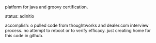 
platform for java and groovy certification. 

status: adinitio

accomplish:
o pulled code from thoughtworks and dealer.com interview process. no attempt to reboot or to verify efficacy. just creating home for this
code in github.
